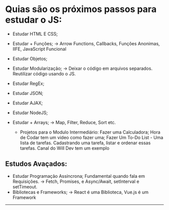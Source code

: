 # Quias são os próximos passos para estudar o JS:

- Estudar HTML E CSS;
- Estudar + Funções; -> Arrow Functions, Callbacks, Funções Anonimas, IIFE, JavaScript Funcional
- Estudar Objetos;
- Estudar Modularização; -> Deixar o código em arquivos separados. Reutilizar código usando o JS.
- Estudar RegEx;
- Estudar JSON;
- Estudar AJAX;
- Estudar NodeJS;
- Estudar + Arrays; -> Map, Filter, Reduce, Sort etc.

  - Projetos para o Modulo Intermediário:
    Fazer uma Calculadora; Hora de Codar tem um video como fazer uma;
    Fazer Um To-Do List - Uma lista de tarefas. Cadastrando uma tarefa, listar e ordenar essas tarefas. Canal do Will Dev tem um exemplo

## Estudos Avaçados:

- Estudar Programação Assíncrona; Fundamental quando fala em Requisições. -> Fetch, Promises, e Async/Await, setInterval e setTimeout.
- Bibliotecas e Frameworks; -> React é uma Biblioteca, Vue.js é um Framework

---
